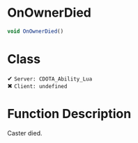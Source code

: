# OnOwnerDied
```js	
void OnOwnerDied()
```
# Class
✔ `Server: CDOTA_Ability_Lua`  
✖ `Client: undefined`  

# Function Description
Caster died.

